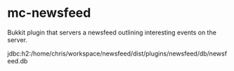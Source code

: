 mc-newsfeed
===========

Bukkit plugin that servers a newsfeed outlining interesting events on the server.

jdbc:h2:/home/chris/workspace/newsfeed/dist/plugins/newsfeed/db/newsfeed.db
